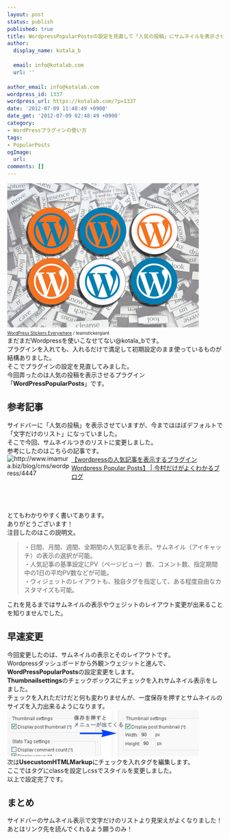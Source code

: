 ```yaml
---
layout: post
status: publish
published: true
title: WordpressPopularPostsの設定を見直して「人気の投稿」にサムネイルを表示させてみた！
author:
  display_name: kotala_b

  email: info@kotalab.com
  url: ''

author_email: info@kotalab.com
wordpress_id: 1337
wordpress_url: https://kotalab.com/?p=1337
date: '2012-07-09 11:48:49 +0900'
date_gmt: '2012-07-09 02:48:49 +0900'
category:
- WordPressプラグインの使い方
tags:
- PopularPosts
ogImage:
  url:
comments: []
---
```

<p><a href="/wp-content/uploads/link_120708.jpg" target="_blank"><img src="/wp-content/uploads/link_120708.jpg" alt="" title="link_120708" width="448" height="336" class="alignnone size-full wp-image-1330" /></a><br />
<span style="font-size:10px;"><a href="https://www.flickr.com/photos/stickergiant/3769771267/" target="_blank">WordPress Stickers Everywhere</a> / teamstickergiant</span><br />
まだまだWordpressを使いこなせてない@kotala_bです。<br />
プラグインを入れても、入れるだけで満足して初期設定のまま使っているものが結構ありました。<br />
そこでプラグインの設定を見直してみました。<br />
今回弄ったのは人気の投稿を表示させるプラグイン「<strong>WordPressPopularPosts</strong>」です。<br />
</p>
<!--more-->
<h2>参考記事</h2>
<p>サイドバーに「人気の投稿」を表示させていますが、今まではほぼデフォルトで「文字だけのリスト」になっていました。<br />
そこで今回、サムネイルつきのリストに変更しました。<br />
参考にしたのはこちらの記事です。<br />
<a href="http://www.imamura.biz/blog/cms/wordpress/4447" target="_blank"><img title="【wordpressの人気記事を表示するプラグイン Wordpress Popular Posts】 | 今村だけがよくわかるブログ" src="https://capture.heartrails.com/150x130?http://www.imamura.biz/blog/cms/wordpress/4447" alt="http://www.imamura.biz/blog/cms/wordpress/4447" width="150" height="130" align="left" /></a><a href="http://www.imamura.biz/blog/cms/wordpress/4447" title="【wordpressの人気記事を表示するプラグイン Wordpress Popular Posts】 | 今村だけがよくわかるブログ" target="_blank">【wordpressの人気記事を表示するプラグイン Wordpress Popular Posts】 | 今村だけがよくわかるブログ</a><br style="clear:both;" />とてもわかりやすく書いてあります。<br />
ありがとうございます！<br />
注目したのはこの説明文。</p>
<blockquote><p>・日間、月間、週間、全期間の人気記事を表示。サムネイル（アイキャッチ）の表示の選択が可能。<br />
・人気記事の基準設定にPV（ページビュー）数、コメント数、指定期間中の1日の平均PV数などが可能。<br />
・ウィジェットのレイアウトも、独自タグを指定して、ある程度自由なカスタマイズも可能。</p></blockquote>
<p>これを見るまではサムネイルの表示やウェジットのレイアウト変更が出来ることを知りませんでした。</p>
<h2>早速変更</h2>
<p>今回変更したのは、サムネイルの表示とそのレイアウトです。<br />
Wordpressダッシュボードから外観＞ウェジットと進んで、<strong>WordPressPopularPosts</strong>の設定変更をします。<br />
<strong>Thumbnailsettings</strong>のチェックボックスにチェックを入れサムネイル表示をしました。<br />
チェックを入れただけだと何も変わりませんが、一度保存を押すとサムネイルのサイズを入力出来るようになります。<br />
<a href="/wp-content/uploads/PopularPosts_120709_01.jpg"><img src="/wp-content/uploads/PopularPosts_120709_01.jpg" alt="" title="PopularPosts_120709_01" width="448" height="107" class="alignnone size-full wp-image-1341" /></a><br />
次は<strong>UsecustomHTMLMarkup</strong>にチェックを入れタグを編集します。<br />
ここではタグにclassを設定しcssでスタイルを変更しました。<br />
以上で設定完了です。</p>
<h2>まとめ</h2>
<p>サイドバーのサムネイル表示で文字だけのリストより見栄えがよくなりました！<br />
あとはリンク先を読んでくれるよう願うのみ！</p>
